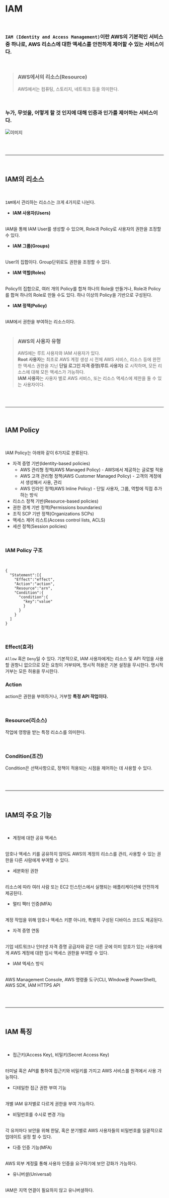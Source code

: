 # **IAM**

<br>

### `IAM (Identity and Access Management)`이란 AWS의 기본적인 서비스 중 하나로, AWS 리소스에 대한 액세스를 안전하게 제어할 수 있는 서비스이다.

<br>

> ### **AWS에서의 리소스(Resource)**
> AWS에서는 컴퓨팅, 스토리지, 네트워크 등을 의미한다.

<br>

### **누가, 무엇을, 어떻게 할 것 인지**에 대해 인증과 인가를 제어하는 서비스이다.

![이미지](https://d1tlzifd8jdoy4.cloudfront.net/wp-content/uploads/2022/04/11-640x278.jpg)

<br><br>

---

<br>

## **IAM의 리소스**

<br>

`IAM`에서 관리하는 리소스는 크게 4가지로 나뉜다.
+ **IAM 사용자(Users)**
<br>
IAM을 통해 IAM User를 생성할 수 있으며, Role과 Policy로 사용자의 권한을 조정할 수 있다.

<br>

+ **IAM 그룹(Groups)**
<br>
User의 집합이다. Group단위로도 권한을 조정할 수 있다.
<br>

+ **IAM 역할(Roles)**
<br>
Policy의 집합으로, 여러 개의 Policy를 합쳐 하나의 Role을 만들거나, Role과 Policy를 합쳐 하나의 Role로 만들 수도 있다.
하나 이상의 Policy을 기반으로 구성된다.

+ **IAM 정책(Policy)**
<br>
IAM에서 권한을 부여하는 리소스이다.
<br>

<br>

> ### **AWS의 사용자 유형**
> AWS에는 루트 사용자와 IAM 사용자가 있다.
> <br> **Root 사용자**는 최초로 AWS 계정 생성 시 전체 AWS 서비스, 리소스 등에 완전한 액세스 권한을 지닌 **단일 로그인 자격 증명(루트 사용자)** 로 시작하며, 모든 리소스에 대해 모든 액세스가 가능하다.
> <br> **IAM 사용자**는 사용자 별로 AWS 서비스, 또는 리소스 액세스에 제한을 둘 수 있는 사용자이다.

<br>
<br>

- - -

<br>

## **IAM Policy**

<br>

IAM Policy는 아래와 같이 6가지로 분류된다.

+ 자격 증명 기반(Identity-based policies)
    + AWS 관리형 정책(AWS Managed Policy) - AWS에서 제공하는 글로벌 적용
    + AWS 고객 관리형 정책(AWS Customer Managed Policy) - 고객의 계정에서 생성해서 사용, 관리
    + AWS 인라인 정책(AWS Inline Policy) - 단일 사용자, 그룹, 역할에 직접 추가하는 방식 
+ 리소스 정책 기반(Resource-based policies)
+ 권한 경계 기반 정책(Permissions boundaries)
+ 조직 SCP 기반 정책(Organizations SCPs)
+ 액세스 제어 리스트(Access control lists, ACLS)
+ 세션 정책(Session policies)

<br>

### **IAM Policy 구조**
<br>

```
{
  "Statement":[{
    "Effect":"effect",
    "Action":"action",
    "Resource":"arn",
    "Condition":{
      "condition":{
        "key":"value"
        }
      }
    }
  ]
}

```

<br>

### Effect(효과)
`Allow` 혹은 `Deny`일 수 있다. 기본적으로, IAM 사용자에게는 리소스 및 API 작업을 사용할 권항니 없으므로 모든 요청이 거부되며, 명시적 허용은 기본 설정을 무시한다.
명시적 거부는 모든 허용을 무시한다.
<br>

### Action
action은 권한을 부여하거나, 거부할 **특정 API 작업이다.**

<br>

### Resource(리소스)
작업에 영향을 받는 특정 리소스를 의미한다.

<br>

### Condition(조건)
Condition은 선택사항으로, 정책이 적용되는 시점을 제어하는 데 사용할 수 있다.

<br><br>

---
<br>

## **IAM의 주요 기능**
<br>

+ 계정에 대한 공유 액세스
<br>
암호나 액세스 키를 공유하지 않아도 AWS의 계정의 리소스를 관리, 사용할 수 있는 권한을 다른 사람에게 부여할 수 있다.

<br>

+ 세분화된 권한
<br>
리소스에 따라 여러 사람 또는 EC2 인스턴스에서 실행되는 애플리케이션에 안전하게 제공된다.

<br>

+ 멀티 팩터 인증(MFA)
<br>
계정 작업을 위해 암호나 액세스 키뿐 아니라, 특별히 구성된 디바이스 코드도 제공된다.

<br>

+ 자격 증명 연동
<br>
기업 네트워크나 인터넷 자격 증명 공급자와 같은 다른 곳에 이미 암호가 있는 사용자에게 AWS 계정에 대한 임시 액세스 권한을 부여할 수 있다.

<br>

+ IAM 엑세스 방식
<br>
AWS Management Console, AWS 명령줄 도구(CLI, WIndow용 PowerShell), AWS SDK, IAM HTTPS API

<br><br>

---

<br>

## **IAM 특징**
<br>

+ 접근키(Access Key), 비밀키(Secret Access Key)
<br>
터미널 혹은 API를 통하여 접근키와 비밀키를 가지고 AWS 서비스를 원격에서 사용 가능하다.

<br>

+ 디테일한 접근 권한 부여 기능
<br>
개별 IAM 유저별로 다르게 권한을 부여 가능하다.

<br>

+ 비밀번호를 수시로 변경 가능
<br>
각 유저마다 보안을 위해 한달, 혹은 분기별로 AWS 사용자들의 비밀번호를 일괄적으로 업데이트 설정 할 수 있다.

<br>

+ 다중 인증 기능(MFA)
<br>
AWS 외부 계정읋 통해 사용자 인증을 요구하기에 보안 강화가 가능하다.

<br>

+ 유니버셜(Universal)
<br>
IAM은 지역 연결이 필요하지 않고 유니버셜하다.